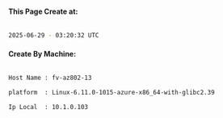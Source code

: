 
   
#### This Page Create at:

```bash

2025-06-29 - 03:20:32 UTC

```

#### Create By Machine:

```bash

Host Name : fv-az802-13

platform  : Linux-6.11.0-1015-azure-x86_64-with-glibc2.39

Ip Local  : 10.1.0.103

```

